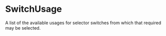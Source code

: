 SwitchUsage
===========

A list of the available usages for selector switches from which that required may be selected.
